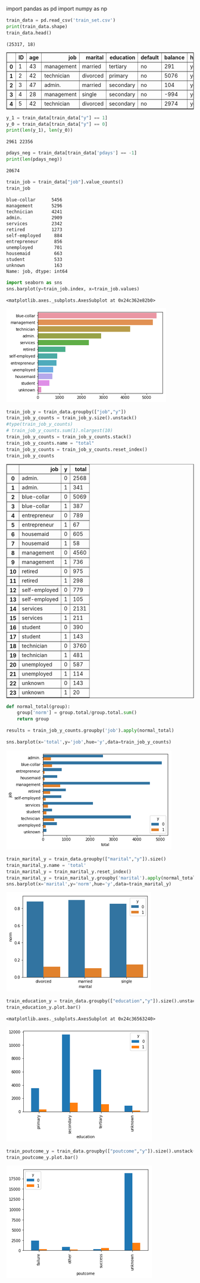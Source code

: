 
import pandas as pd
import numpy as np


```python
train_data = pd.read_csv('train_set.csv')
print(train_data.shape)
train_data.head()
```

    (25317, 18)
    
</style>
<table border="1" class="dataframe">
  <thead>
    <tr style="text-align: right;">
      <th></th>
      <th>ID</th>
      <th>age</th>
      <th>job</th>
      <th>marital</th>
      <th>education</th>
      <th>default</th>
      <th>balance</th>
      <th>housing</th>
      <th>loan</th>
      <th>contact</th>
      <th>day</th>
      <th>month</th>
      <th>duration</th>
      <th>campaign</th>
      <th>pdays</th>
      <th>previous</th>
      <th>poutcome</th>
      <th>y</th>
    </tr>
  </thead>
  <tbody>
    <tr>
      <th>0</th>
      <td>1</td>
      <td>43</td>
      <td>management</td>
      <td>married</td>
      <td>tertiary</td>
      <td>no</td>
      <td>291</td>
      <td>yes</td>
      <td>no</td>
      <td>unknown</td>
      <td>9</td>
      <td>may</td>
      <td>150</td>
      <td>2</td>
      <td>-1</td>
      <td>0</td>
      <td>unknown</td>
      <td>0</td>
    </tr>
    <tr>
      <th>1</th>
      <td>2</td>
      <td>42</td>
      <td>technician</td>
      <td>divorced</td>
      <td>primary</td>
      <td>no</td>
      <td>5076</td>
      <td>yes</td>
      <td>no</td>
      <td>cellular</td>
      <td>7</td>
      <td>apr</td>
      <td>99</td>
      <td>1</td>
      <td>251</td>
      <td>2</td>
      <td>other</td>
      <td>0</td>
    </tr>
    <tr>
      <th>2</th>
      <td>3</td>
      <td>47</td>
      <td>admin.</td>
      <td>married</td>
      <td>secondary</td>
      <td>no</td>
      <td>104</td>
      <td>yes</td>
      <td>yes</td>
      <td>cellular</td>
      <td>14</td>
      <td>jul</td>
      <td>77</td>
      <td>2</td>
      <td>-1</td>
      <td>0</td>
      <td>unknown</td>
      <td>0</td>
    </tr>
    <tr>
      <th>3</th>
      <td>4</td>
      <td>28</td>
      <td>management</td>
      <td>single</td>
      <td>secondary</td>
      <td>no</td>
      <td>-994</td>
      <td>yes</td>
      <td>yes</td>
      <td>cellular</td>
      <td>18</td>
      <td>jul</td>
      <td>174</td>
      <td>2</td>
      <td>-1</td>
      <td>0</td>
      <td>unknown</td>
      <td>0</td>
    </tr>
    <tr>
      <th>4</th>
      <td>5</td>
      <td>42</td>
      <td>technician</td>
      <td>divorced</td>
      <td>secondary</td>
      <td>no</td>
      <td>2974</td>
      <td>yes</td>
      <td>no</td>
      <td>unknown</td>
      <td>21</td>
      <td>may</td>
      <td>187</td>
      <td>5</td>
      <td>-1</td>
      <td>0</td>
      <td>unknown</td>
      <td>0</td>
    </tr>
  </tbody>
</table>
</div>




```python
y_1 = train_data[train_data["y"] == 1]
y_0 = train_data[train_data["y"] == 0]
print(len(y_1), len(y_0))
```

    2961 22356
    


```python
pdays_neg = train_data[train_data['pdays'] == -1]
print(len(pdays_neg))
```

    20674
    


```python
train_job = train_data["job"].value_counts()
train_job
```




    blue-collar      5456
    management       5296
    technician       4241
    admin.           2909
    services         2342
    retired          1273
    self-employed     884
    entrepreneur      856
    unemployed        701
    housemaid         663
    student           533
    unknown           163
    Name: job, dtype: int64




```python
import seaborn as sns
sns.barplot(y=train_job.index, x=train_job.values)
```




    <matplotlib.axes._subplots.AxesSubplot at 0x24c362e82b0>




![png](https://github.com/zhuqiqi19941122/binary-classification-algorithm/blob/master/fig/output_5_1.png)



```python
train_job_y = train_data.groupby(["job","y"])
train_job_y_counts = train_job_y.size().unstack()
#type(train_job_y_counts)
# train_job_y_counts.sum(1).nlargest(10)
train_job_y_counts = train_job_y_counts.stack()
train_job_y_counts.name = "total"
train_job_y_counts = train_job_y_counts.reset_index()
train_job_y_counts
```


</style>
<table border="1" class="dataframe">
  <thead>
    <tr style="text-align: right;">
      <th></th>
      <th>job</th>
      <th>y</th>
      <th>total</th>
    </tr>
  </thead>
  <tbody>
    <tr>
      <th>0</th>
      <td>admin.</td>
      <td>0</td>
      <td>2568</td>
    </tr>
    <tr>
      <th>1</th>
      <td>admin.</td>
      <td>1</td>
      <td>341</td>
    </tr>
    <tr>
      <th>2</th>
      <td>blue-collar</td>
      <td>0</td>
      <td>5069</td>
    </tr>
    <tr>
      <th>3</th>
      <td>blue-collar</td>
      <td>1</td>
      <td>387</td>
    </tr>
    <tr>
      <th>4</th>
      <td>entrepreneur</td>
      <td>0</td>
      <td>789</td>
    </tr>
    <tr>
      <th>5</th>
      <td>entrepreneur</td>
      <td>1</td>
      <td>67</td>
    </tr>
    <tr>
      <th>6</th>
      <td>housemaid</td>
      <td>0</td>
      <td>605</td>
    </tr>
    <tr>
      <th>7</th>
      <td>housemaid</td>
      <td>1</td>
      <td>58</td>
    </tr>
    <tr>
      <th>8</th>
      <td>management</td>
      <td>0</td>
      <td>4560</td>
    </tr>
    <tr>
      <th>9</th>
      <td>management</td>
      <td>1</td>
      <td>736</td>
    </tr>
    <tr>
      <th>10</th>
      <td>retired</td>
      <td>0</td>
      <td>975</td>
    </tr>
    <tr>
      <th>11</th>
      <td>retired</td>
      <td>1</td>
      <td>298</td>
    </tr>
    <tr>
      <th>12</th>
      <td>self-employed</td>
      <td>0</td>
      <td>779</td>
    </tr>
    <tr>
      <th>13</th>
      <td>self-employed</td>
      <td>1</td>
      <td>105</td>
    </tr>
    <tr>
      <th>14</th>
      <td>services</td>
      <td>0</td>
      <td>2131</td>
    </tr>
    <tr>
      <th>15</th>
      <td>services</td>
      <td>1</td>
      <td>211</td>
    </tr>
    <tr>
      <th>16</th>
      <td>student</td>
      <td>0</td>
      <td>390</td>
    </tr>
    <tr>
      <th>17</th>
      <td>student</td>
      <td>1</td>
      <td>143</td>
    </tr>
    <tr>
      <th>18</th>
      <td>technician</td>
      <td>0</td>
      <td>3760</td>
    </tr>
    <tr>
      <th>19</th>
      <td>technician</td>
      <td>1</td>
      <td>481</td>
    </tr>
    <tr>
      <th>20</th>
      <td>unemployed</td>
      <td>0</td>
      <td>587</td>
    </tr>
    <tr>
      <th>21</th>
      <td>unemployed</td>
      <td>1</td>
      <td>114</td>
    </tr>
    <tr>
      <th>22</th>
      <td>unknown</td>
      <td>0</td>
      <td>143</td>
    </tr>
    <tr>
      <th>23</th>
      <td>unknown</td>
      <td>1</td>
      <td>20</td>
    </tr>
  </tbody>
</table>
</div>




```python
def normal_total(group):
    group['norm'] = group.total/group.total.sum()
    return group
```


```python
results = train_job_y_counts.groupby('job').apply(normal_total)
```


```python
sns.barplot(x='total',y='job',hue='y',data=train_job_y_counts)
```




![png](https://github.com/zhuqiqi19941122/binary-classification-algorithm/blob/master/fig/output_9_1.png)



```python
train_marital_y = train_data.groupby(["marital","y"]).size()
train_marital_y.name = 'total'
train_marital_y = train_marital_y.reset_index()
train_marital_y = train_marital_y.groupby('marital').apply(normal_total)
sns.barplot(x='marital',y='norm',hue='y',data=train_marital_y)
```



![png](https://github.com/zhuqiqi19941122/binary-classification-algorithm/blob/master/fig/output_10_1.png)



```python
train_education_y = train_data.groupby(["education","y"]).size().unstack()
train_education_y.plot.bar()
```




    <matplotlib.axes._subplots.AxesSubplot at 0x24c36563240>




![png](https://github.com/zhuqiqi19941122/binary-classification-algorithm/blob/master/fig/output_11_1.png)



```python
train_poutcome_y = train_data.groupby(["poutcome","y"]).size().unstack()
train_poutcome_y.plot.bar()
```




![png](https://github.com/zhuqiqi19941122/binary-classification-algorithm/blob/master/fig/output_12_1.png)

